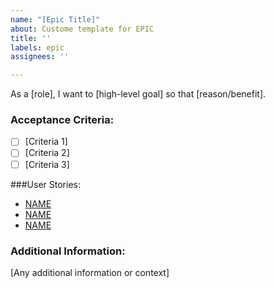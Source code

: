 ```yaml
---
name: "[Epic Title]"
about: Custome template for EPIC
title: ''
labels: epic
assignees: ''

---
```


As a [role], I want to [high-level goal] so that [reason/benefit].

### Acceptance Criteria:
- [ ] [Criteria 1]
- [ ] [Criteria 2]
- [ ] [Criteria 3]

###User Stories:
- [NAME](https://github.com/catapam/investnest/issues/N)
- [NAME](https://github.com/catapam/investnest/issues/N)
- [NAME](https://github.com/catapam/investnest/issues/N)

### Additional Information:
[Any additional information or context]
